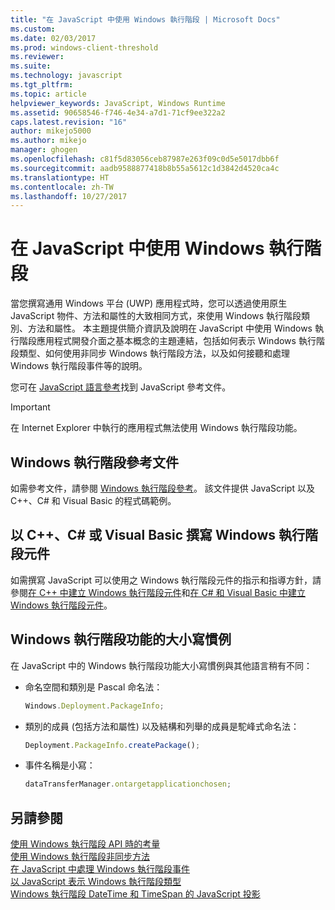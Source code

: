 ```yaml
---
title: "在 JavaScript 中使用 Windows 執行階段 | Microsoft Docs"
ms.custom: 
ms.date: 02/03/2017
ms.prod: windows-client-threshold
ms.reviewer: 
ms.suite: 
ms.technology: javascript
ms.tgt_pltfrm: 
ms.topic: article
helpviewer_keywords: JavaScript, Windows Runtime
ms.assetid: 90658546-f746-4e34-a7d1-71cf9ee322a2
caps.latest.revision: "16"
author: mikejo5000
ms.author: mikejo
manager: ghogen
ms.openlocfilehash: c81f5d83056ceb87987e263f09c0d5e5017dbb6f
ms.sourcegitcommit: aadb9588877418b8b55a5612c1d3842d4520ca4c
ms.translationtype: HT
ms.contentlocale: zh-TW
ms.lasthandoff: 10/27/2017
---
```

# <a name="using-the-windows-runtime-in-javascript"></a>在 JavaScript 中使用 Windows 執行階段
當您撰寫通用 Windows 平台 (UWP) 應用程式時，您可以透過使用原生 JavaScript 物件、方法和屬性的大致相同方式，來使用 Windows 執行階段類別、方法和屬性。 本主題提供簡介資訊及說明在 JavaScript 中使用 Windows 執行階段應用程式開發介面之基本概念的主題連結，包括如何表示 Windows 執行階段類型、如何使用非同步 Windows 執行階段方法，以及如何接聽和處理 Windows 執行階段事件等的說明。  
  
 您可在 [JavaScript 語言參考](../javascript/javascript-language-reference.md)找到 JavaScript 參考文件。  
  
> [!IMPORTANT]
>  在 Internet Explorer 中執行的應用程式無法使用 Windows 執行階段功能。  
  
## <a name="windows-runtime-reference-documentation"></a>Windows 執行階段參考文件  
 如需參考文件，請參閱 [Windows 執行階段參考](https://msdn.microsoft.com/en-us/library/windows/apps/br211377.aspx)。 該文件提供 JavaScript 以及 C++、C# 和 Visual Basic 的程式碼範例。  
  
## <a name="writing-windows-runtime-components-in-c-c-or-visual-basic"></a>以 C++、C# 或 Visual Basic 撰寫 Windows 執行階段元件  
 如需撰寫 JavaScript 可以使用之 Windows 執行階段元件的指示和指導方針，請參閱[在 C++ 中建立 Windows 執行階段元件](/windows/uwp/winrt-components/creating-windows-runtime-components-in-cpp)和[在 C# 和 Visual Basic 中建立 Windows 執行階段元件](/windows/uwp/winrt-components/creating-windows-runtime-components-in-csharp-and-visual-basic)。  
  
## <a name="casing-conventions-with-windows-runtime-features"></a>Windows 執行階段功能的大小寫慣例  
 在 JavaScript 中的 Windows 執行階段功能大小寫慣例與其他語言稍有不同：  
  
-   命名空間和類別是 Pascal 命名法：  
  
    ```JavaScript  
    Windows.Deployment.PackageInfo;  
    ```  
  
-   類別的成員 (包括方法和屬性) 以及結構和列舉的成員是駝峰式命名法：  
  
    ```JavaScript  
    Deployment.PackageInfo.createPackage();  
    ```  
  
-   事件名稱是小寫：  
  
    ```JavaScript  
    dataTransferManager.ontargetapplicationchosen;  
    ```  
  
## <a name="see-also"></a>另請參閱  
 [使用 Windows 執行階段 API 時的考量](../jswinrt/considerations-when-using-the-windows-runtime-api.md)   
 [使用 Windows 執行階段非同步方法](../jswinrt/using-windows-runtime-asynchronous-methods.md)   
 [在 JavaScript 中處理 Windows 執行階段事件](../jswinrt/handling-windows-runtime-events-in-javascript.md)   
 [以 JavaScript 表示 Windows 執行階段類型](../jswinrt/javascript-representation-of-windows-runtime-types.md)   
 [Windows 執行階段 DateTime 和 TimeSpan 的 JavaScript 投影](../jswinrt/windows-runtime-datetime-and-timespan-representations.md)